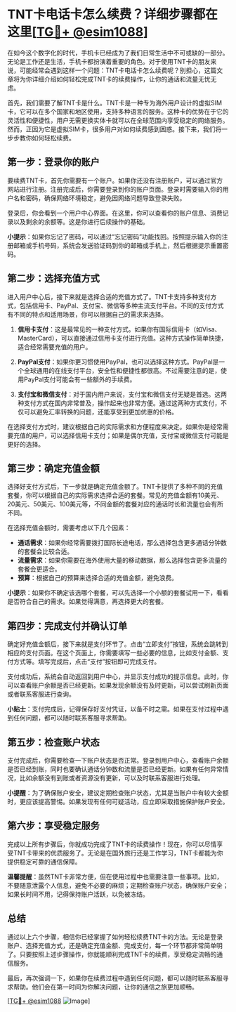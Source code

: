 # TNT卡电话卡怎么续费？详细步骤都在这里[[TG💪+ @esim1088](https://t.me/s/esim1088)]

在如今这个数字化的时代，手机卡已经成为了我们日常生活中不可或缺的一部分。无论是工作还是生活，手机卡都扮演着重要的角色。对于使用TNT卡的朋友来说，可能经常会遇到这样一个问题：TNT卡电话卡怎么续费呢？别担心，这篇文章将为你详细介绍如何轻松完成TNT卡的续费操作，让你的通话和流量无忧无虑。

首先，我们需要了解TNT卡是什么。TNT卡是一种专为海外用户设计的虚拟SIM卡，它可以在多个国家和地区使用，支持多种语言的服务。这种卡的优势在于它的灵活性和便捷性，用户无需更换实体卡就可以在全球范围内享受稳定的网络服务。然而，正因为它是虚拟SIM卡，很多用户对如何续费感到困惑。接下来，我们将一步步教你如何轻松续费。

## 第一步：登录你的账户

要续费TNT卡，首先你需要有一个账户。如果你还没有注册账户，可以通过官方网站进行注册。注册完成后，你需要登录到你的账户页面。登录时需要输入你的用户名和密码，确保网络环境稳定，避免因网络问题导致登录失败。

登录后，你会看到一个用户中心界面。在这里，你可以查看你的账户信息、消费记录以及剩余的余额等。这是你进行后续操作的基础。

**小提示**：如果你忘记了密码，可以通过“忘记密码”功能找回。按照提示输入你的注册邮箱或手机号码，系统会发送验证码到你的邮箱或手机上，然后根据提示重置密码。

## 第二步：选择充值方式

进入用户中心后，接下来就是选择合适的充值方式了。TNT卡支持多种支付方式，包括信用卡、PayPal、支付宝、微信等多种主流支付平台。不同的支付方式有不同的特点和适用场景，你可以根据自己的需求来选择。

1. **信用卡支付**：这是最常见的一种支付方式。如果你有国际信用卡（如Visa、MasterCard），可以直接通过信用卡支付进行充值。这种方式操作简单快捷，适合经常需要充值的用户。

2. **PayPal支付**：如果你更习惯使用PayPal，也可以选择这种方式。PayPal是一个全球通用的在线支付平台，安全性和便捷性都很高。不过需要注意的是，使用PayPal支付可能会有一些额外的手续费。

3. **支付宝和微信支付**：对于国内用户来说，支付宝和微信支付无疑是首选。这两种支付方式在国内非常普及，操作起来也非常方便。通过这两种方式支付，不仅可以避免汇率转换的问题，还能享受到更加优惠的价格。

在选择支付方式时，建议根据自己的实际需求和方便程度来决定。如果你是经常需要充值的用户，可以选择信用卡支付；如果是偶尔充值，支付宝或微信支付可能是更好的选择。

## 第三步：确定充值金额

选择好支付方式后，下一步就是确定充值金额了。TNT卡提供了多种不同的充值套餐，你可以根据自己的实际需求选择合适的套餐。常见的充值金额有10美元、20美元、50美元、100美元等，不同金额的套餐对应的通话时长和流量也会有所不同。

在选择充值金额时，需要考虑以下几个因素：

- **通话需求**：如果你经常需要拨打国际长途电话，那么选择包含更多通话分钟数的套餐会比较合适。
- **流量需求**：如果你需要在海外使用大量的移动数据，那么选择包含更多流量的套餐会更适合。
- **预算**：根据自己的预算来选择合适的充值金额，避免浪费。

**小提示**：如果你不确定该选哪个套餐，可以先选择一个小额的套餐试用一下，看看是否符合自己的需求。如果觉得满意，再选择更大的套餐。

## 第四步：完成支付并确认订单

确定好充值金额后，接下来就是支付环节了。点击“立即支付”按钮，系统会跳转到相应的支付页面。在这个页面上，你需要填写一些必要的信息，比如支付金额、支付方式等。填写完成后，点击“支付”按钮即可完成支付。

支付成功后，系统会自动返回到用户中心，并显示支付成功的提示信息。此时，你可以查看账户余额是否已经更新。如果发现余额没有及时更新，可以尝试刷新页面或者联系客服进行查询。

**小贴士**：支付完成后，记得保存好支付凭证，以备不时之需。如果在支付过程中遇到任何问题，都可以随时联系客服寻求帮助。

## 第五步：检查账户状态

支付完成后，你需要检查一下账户状态是否正常。登录到用户中心，查看账户余额是否已经到账，同时也要确认通话分钟数和流量是否已经更新。如果有任何异常情况，比如余额没有到账或者资源没有更新，可以及时联系客服进行处理。

**小提醒**：为了确保账户安全，建议定期检查账户状态，尤其是当账户中有较大金额时，更应该提高警惕。如果发现有任何可疑活动，应立即采取措施保护账户安全。

## 第六步：享受稳定服务

完成以上所有步骤后，你就成功完成了TNT卡的续费操作！现在，你可以尽情享受TNT卡带来的优质服务了。无论是在国外旅行还是工作学习，TNT卡都能为你提供稳定可靠的通信保障。

**温馨提醒**：虽然TNT卡非常方便，但在使用过程中也需要注意一些事项。比如，不要随意泄露个人信息，避免不必要的麻烦；定期检查账户状态，确保账户安全；如果长时间不用，记得保持账户活跃，以免被冻结。

## 总结

通过以上六个步骤，相信你已经掌握了如何轻松续费TNT卡的方法。无论是登录账户、选择充值方式，还是确定充值金额、完成支付，每一个环节都非常简单明了。只要按照上述步骤操作，你就能顺利完成TNT卡的续费，享受稳定流畅的通信服务。

最后，再次强调一下，如果你在续费过程中遇到任何问题，都可以随时联系客服寻求帮助。他们会在第一时间为你解决问题，让你的通信之旅更加顺畅。

[[TG💪+ @esim1088](https://t.me/s/esim1088) ![Image](https://i.postimg.cc/4NQfJmqS/Snipaste-2025-05-13-00-14-12.png)]
